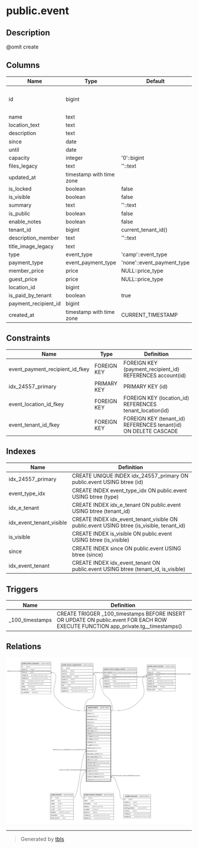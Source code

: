 # public.event

## Description

@omit create

## Columns

| Name | Type | Default | Nullable | Children | Parents | Comment |
| ---- | ---- | ------- | -------- | -------- | ------- | ------- |
| id | bigint |  | false | [public.event_instance](public.event_instance.md) [public.event_registration](public.event_registration.md) [public.event_target_cohort](public.event_target_cohort.md) [public.event_trainer](public.event_trainer.md) |  |  |
| name | text |  | false |  |  |  |
| location_text | text |  | false |  |  |  |
| description | text |  | false |  |  |  |
| since | date |  | true |  |  |  |
| until | date |  | true |  |  |  |
| capacity | integer | '0'::bigint | false |  |  |  |
| files_legacy | text | ''::text | false |  |  |  |
| updated_at | timestamp with time zone |  | true |  |  |  |
| is_locked | boolean | false | false |  |  |  |
| is_visible | boolean | false | false |  |  |  |
| summary | text | ''::text | false |  |  |  |
| is_public | boolean | false | false |  |  |  |
| enable_notes | boolean | false | false |  |  |  |
| tenant_id | bigint | current_tenant_id() | false |  | [public.tenant](public.tenant.md) |  |
| description_member | text | ''::text | false |  |  |  |
| title_image_legacy | text |  | true |  |  |  |
| type | event_type | 'camp'::event_type | false |  |  |  |
| payment_type | event_payment_type | 'none'::event_payment_type | false |  |  |  |
| member_price | price | NULL::price_type | true |  |  |  |
| guest_price | price | NULL::price_type | true |  |  |  |
| location_id | bigint |  | true |  | [public.tenant_location](public.tenant_location.md) |  |
| is_paid_by_tenant | boolean | true | false |  |  |  |
| payment_recipient_id | bigint |  | true |  | [public.account](public.account.md) |  |
| created_at | timestamp with time zone | CURRENT_TIMESTAMP | true |  |  |  |

## Constraints

| Name | Type | Definition |
| ---- | ---- | ---------- |
| event_payment_recipient_id_fkey | FOREIGN KEY | FOREIGN KEY (payment_recipient_id) REFERENCES account(id) |
| idx_24557_primary | PRIMARY KEY | PRIMARY KEY (id) |
| event_location_id_fkey | FOREIGN KEY | FOREIGN KEY (location_id) REFERENCES tenant_location(id) |
| event_tenant_id_fkey | FOREIGN KEY | FOREIGN KEY (tenant_id) REFERENCES tenant(id) ON DELETE CASCADE |

## Indexes

| Name | Definition |
| ---- | ---------- |
| idx_24557_primary | CREATE UNIQUE INDEX idx_24557_primary ON public.event USING btree (id) |
| event_type_idx | CREATE INDEX event_type_idx ON public.event USING btree (type) |
| idx_e_tenant | CREATE INDEX idx_e_tenant ON public.event USING btree (tenant_id) |
| idx_event_tenant_visible | CREATE INDEX idx_event_tenant_visible ON public.event USING btree (is_visible, tenant_id) |
| is_visible | CREATE INDEX is_visible ON public.event USING btree (is_visible) |
| since | CREATE INDEX since ON public.event USING btree (since) |
| idx_event_tenant | CREATE INDEX idx_event_tenant ON public.event USING btree (tenant_id, is_visible) |

## Triggers

| Name | Definition |
| ---- | ---------- |
| _100_timestamps | CREATE TRIGGER _100_timestamps BEFORE INSERT OR UPDATE ON public.event FOR EACH ROW EXECUTE FUNCTION app_private.tg__timestamps() |

## Relations

![er](public.event.svg)

---

> Generated by [tbls](https://github.com/k1LoW/tbls)
